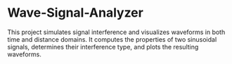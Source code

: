 # Wave-Signal-Analyzer
This project simulates signal interference and visualizes waveforms in both time and distance domains. It computes the properties of two sinusoidal signals, determines their interference type, and plots the resulting waveforms.
